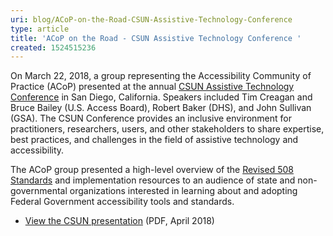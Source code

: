 ```yaml
---
uri: blog/ACoP-on-the-Road-CSUN-Assistive-Technology-Conference
type: article
title: 'ACoP on the Road - CSUN Assistive Technology Conference '
created: 1524515236
---
```


On March 22, 2018, a group representing the Accessibility Community of Practice (ACoP) presented at the annual [CSUN Assistive Technology Conference][1] in San Diego, California. Speakers included Tim Creagan and Bruce Bailey (U.S. Access Board), Robert Baker (DHS), and John Sullivan (GSA). The CSUN Conference provides an inclusive environment for practitioners, researchers, users, and other stakeholders to share expertise, best practices, and challenges in the field of assistive technology and accessibility.

The ACoP group presented a high-level overview of the [Revised 508 Standards][2] and implementation resources to an audience of state and non-governmental organizations interested in learning about and adopting Federal Government accessibility tools and standards.

  * [View the CSUN presentation][3] (PDF, April 2018)

 [1]: http://www.csun.edu/cod/conference/2018/sessions/index.php/public/website_pages/view/5
 [2]: https://www.access-board.gov/guidelines-and-standards/communications-and-it/about-the-ict-refresh/final-rule
 [3]: /sites/default/files/Implementing%20the%20Revised%20508%20Standards_CSUN%202018.pdf